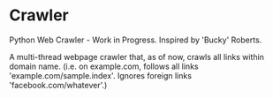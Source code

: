 # Crawler
Python Web Crawler - Work in Progress. Inspired by 'Bucky' Roberts.

A multi-thread webpage crawler that, as of now, crawls all links within domain name.
  (i.e. on example.com, follows all links 'example.com/sample.index'. Ignores foreign links 'facebook.com/whatever'.)
